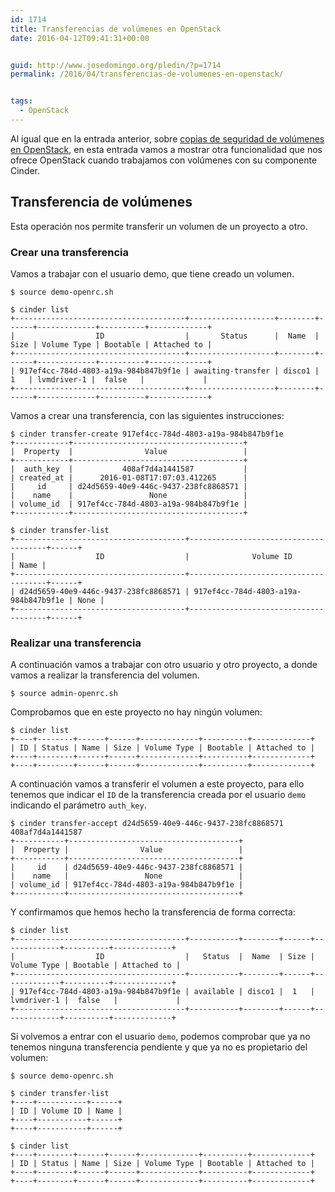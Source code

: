 ```yaml
---
id: 1714
title: Transferencias de volúmenes en OpenStack
date: 2016-04-12T09:41:31+00:00


guid: http://www.josedomingo.org/pledin/?p=1714
permalink: /2016/04/transferencias-de-volumenes-en-openstack/


tags:
  - OpenStack
---
```

Al igual que en la entrada anterior, sobre <a href="http://www.josedomingo.org/pledin/2016/04/copias-de-seguridad-de-volumenes-en-openstack/">copias de seguridad de volúmenes en OpenStack</a>, en esta entrada vamos a mostrar otra funcionalidad que nos ofrece OpenStack cuando trabajamos con volúmenes con su componente Cinder.

## Transferencia de volúmenes

Esta operación nos permite transferir un volumen de un proyecto a otro.

### Crear una transferencia

Vamos a trabajar con el usuario demo, que tiene creado un volumen.

    $ source demo-openrc.sh	

    $ cinder list
    +--------------------------------------+-------------------+--------+------+-------------+----------+-------------+
    |                  ID                  |       Status      |  Name  | Size | Volume Type | Bootable | Attached to |
    +--------------------------------------+-------------------+--------+------+-------------+----------+-------------+
    | 917ef4cc-784d-4803-a19a-984b847b9f1e | awaiting-transfer | disco1 |  1   | lvmdriver-1 |  false   |             |
    +--------------------------------------+-------------------+--------+------+-------------+----------+-------------+


Vamos a crear una transferencia, con las siguientes instrucciones:

    $ cinder transfer-create 917ef4cc-784d-4803-a19a-984b847b9f1e
    +------------+--------------------------------------+
    |  Property  |                Value                 |
    +------------+--------------------------------------+
    |  auth_key  |           408af7d4a1441587           |
    | created_at |      2016-01-08T17:07:03.412265      |
    |     id     | d24d5659-40e9-446c-9437-238fc8868571 |
    |    name    |                 None                 |
    | volume_id  | 917ef4cc-784d-4803-a19a-984b847b9f1e |
    +------------+--------------------------------------+

    $ cinder transfer-list
    +--------------------------------------+--------------------------------------+------+
    |                  ID                  |              Volume ID               | Name |
    +--------------------------------------+--------------------------------------+------+
    | d24d5659-40e9-446c-9437-238fc8868571 | 917ef4cc-784d-4803-a19a-984b847b9f1e | None |
    +--------------------------------------+--------------------------------------+------+

### Realizar una transferencia

A continuación vamos a trabajar con otro usuario y otro proyecto, a donde vamos a realizar la transferencia del volumen.

    $ source admin-openrc.sh

Comprobamos que en este proyecto no hay ningún volumen:

    $ cinder list
    +----+--------+------+------+-------------+----------+-------------+
    | ID | Status | Name | Size | Volume Type | Bootable | Attached to |
    +----+--------+------+------+-------------+----------+-------------+
    +----+--------+------+------+-------------+----------+-------------+

A continuación vamos a transferir el volumen a este proyecto, para ello tenemos que indicar el `ID` de la transferencia creada por el usuario `demo` indicando el parámetro `auth_key`.

    $ cinder transfer-accept d24d5659-40e9-446c-9437-238fc8868571 408af7d4a1441587
    +-----------+--------------------------------------+
    |  Property |                Value                 |
    +-----------+--------------------------------------+
    |     id    | d24d5659-40e9-446c-9437-238fc8868571 |
    |    name   |                 None                 |
    | volume_id | 917ef4cc-784d-4803-a19a-984b847b9f1e |
    +-----------+--------------------------------------+

Y confirmamos que hemos hecho la transferencia de forma correcta:

    $ cinder list
    +--------------------------------------+-----------+--------+------+-------------+----------+-------------+
    |                  ID                  |   Status  |  Name  | Size | Volume Type | Bootable | Attached to |
    +--------------------------------------+-----------+--------+------+-------------+----------+-------------+
    | 917ef4cc-784d-4803-a19a-984b847b9f1e | available | disco1 |  1   | lvmdriver-1 |  false   |             |
    +--------------------------------------+-----------+--------+------+-------------+----------+-------------+

Si volvemos a entrar con el usuario `demo`, podemos comprobar que ya no tenemos ninguna transferencia pendiente y que ya no es propietario del volumen:

    $ source demo-openrc.sh
    
    $ cinder transfer-list
    +----+-----------+------+
    | ID | Volume ID | Name |
    +----+-----------+------+
    +----+-----------+------+	
    
    $ cinder list
    +----+--------+------+------+-------------+----------+-------------+
    | ID | Status | Name | Size | Volume Type | Bootable | Attached to |
    +----+--------+------+------+-------------+----------+-------------+
    +----+--------+------+------+-------------+----------+-------------+
    

<!-- AddThis Advanced Settings generic via filter on the_content -->

<!-- AddThis Share Buttons generic via filter on the_content -->